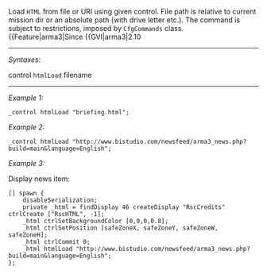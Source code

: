 Load `HTML` from file or URI using given control. File path is relative to current mission dir or an absolute path (with drive letter etc.).
The command is subject to restrictions, imposed by `CfgCommands` class.
{{Feature|arma3|Since {{GVI|arma3|2.10


---
*Syntaxes:*

control `htmlLoad` filename

---
*Example 1:*

```sqf
_control htmlLoad "briefing.html";
```

*Example 2:*

```sqf
_control htmlLoad "http://www.bistudio.com/newsfeed/arma3_news.php?build=main&language=English";
```

*Example 3:*

Display news item:

```sqf
[] spawn {
	disableSerialization;
	private _html = findDisplay 46 createDisplay "RscCredits" ctrlCreate ["RscHTML", -1];
	_html ctrlSetBackgroundColor [0,0,0,0.8];
	_html ctrlSetPosition [safeZoneX, safeZoneY, safeZoneW, safeZoneH];
	_html ctrlCommit 0;
	_html htmlLoad "http://www.bistudio.com/newsfeed/arma3_news.php?build=main&language=English";
};
```